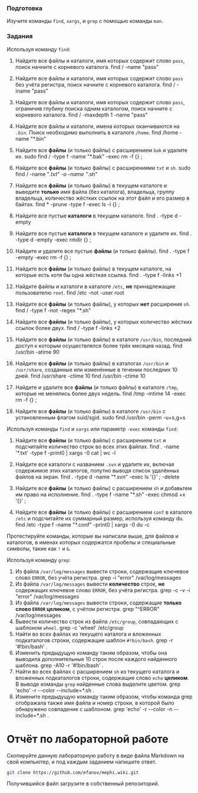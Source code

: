 ### Подготовка

Изучите команды `find`, `xargs`, и `grep` с помощью команды `man`.

### Задания

Используя команду `find`:

1. Найдите все файлы и каталоги, имя которых содержит слово `pass`, поиск начните с корневого каталога.
 find / -name "pass"

1. Найдите все файлы и каталоги, имя которых содержит слово `pass` без учёта регистра, поиск начните с корневого каталога.
find / -iname "pass"

1. Найдите все файлы и каталоги, имя которых содержит слово `pass`, ограничив глубину поиска одним каталогом, поиск начните с корневого каталога.
find / -maxdepth 1 -name "pass"

1. Найдите все файлы и каталоги, имена которых оканчиваются на `.bin`. Поиск необходимо выполнить в каталоге `/home`.
find /home -name "*.bin"


1. Найдите все **файлы** (и только файлы) с расширением `bak` и удалите их.
sudo find / -type f -name "*.bak" -exec rm -f {} \;
1. Найдите все **файлы** (и только файлы) с расширениями `txt` и `sh`.
sudo find / -name "*.txt" -o -name "*.sh" 
1. Найдите все **файлы** (и только файлы) в текущем каталоге и выведите **только** имя файла (без каталога), владельца, группу владельца, количество жёстких ссылок на этот файл и его размер в байтах.
find * -prune -type f -exec ls -l {} \;

1. Найдите все пустые **каталоги** в текущем каталоге.
find . -type d -empty

1. Найдите все пустые **каталоги** в текущем каталоге и удалите их.
find . -type d -empty -exec rmdir {} \;
1. Найдите и удалите все пустые **файлы** (и только файлы).
find . -type f -empty -exec rm -f {} \;
1. Найдите все **файлы** (и только файлы) в текущем каталоге, на которые есть хотя бы одна жёсткая ссылка.
 find . -type f -links +1

1. Найдите файлы и каталоги в каталоге `/etc`, **не** принадлежащие пользователю `root`.
find /etc  -not -user root

1. Найдите все **файлы** (и только файлы), у которых **нет** расширения `sh`.
find / -type f -not -regex "*.sh"

1. Найдите все **файлы** (и только файлы), у которых количество жёстких ссылок более двух.
find / -type f -links +2
1. Найдите все **файлы** (и только файлы) в каталоге `/usr/bin`, последний доступ к которым осуществлялся более трёх месяцев назад.
find /usr/bin -atime 90


1. Найдите все **файлы** (и только файлы) в каталогах `/usr/bin` и `/usr/share`, созданные или изменённые в течении последних 10 дней.
find /usr/share -ctime 10
find /usr/bin -ctime 10
1. Найдите и удалите все **файлы** (и только файлы) в каталоге `/tmp`, которые не менялись более двух недель.
find /tmp -mtime 14 -exec rm -f {} \;
1. Найдите все **файлы** (и только файлы) в каталоге `/usr/bin` с установленным флагом suid/sgid.
 sudo find /usr/bin -perm -u+s,g+s

Используя команды `find` и `xargs` или параметр `-exec` команды `find`:

1. Найдите все **файлы** (и только файлы) с расширением `txt` и подсчитайте количество строк во всех этих файлах.
find . -name '*.txt' -type f -print0 | xargs -0 cat | wc -l

1. Найдите все каталоги с названием `.svn` и удалите их, включая содержимое этих каталогов, попутно выводя список удалённых файлов на экран.
find . -type d -name "*.svn" -exec ls '{}' \; -delete

1. Найдите все **файлы** (и только файлы) с расширением `sh` и добавьтем им право на исполнение.
find . -type f -name "*.sh" -exec chmod +x '{}' \;

1. Найдите все **файлы** (и только файлы) с расширением `conf` в каталоге `/etc` и подсчитайте их суммарный размер, используя команду du.
find /etc -type f -name "*.conf" -print0 | xargs -0 du -c

Протестируйте команды, которые вы написали выше, для файлов и каталогов, в именах которых содержатся пробелы и специальные символы, такие как `!` и `&`.

Используя команду `grep`:

1. Из файла `/var/log/messages` вывести строки, содержащие ключевое слово `ERROR`, без учёта регистра.
grep -i "error" /var/log/messages
1. Из файла `/var/log/messages` вывести **количество** строк, **не** содержащих ключевое слово `ERROR`, без учёта регистра.
grep -c -v -i "error" /var/log/messages
1. Из файла `/var/log/messages` вывести строки, содержащие **только слово `ERROR` целиком**, с учётом регистра.
grep "^ERROR" /var/log/messages
1. Вывести количество строк из файла `/etc/group`, совпадающих с шаблоном `wheel`.
grep -c 'wheel' /etc/group
1. Найти во всех файлах из текущего каталога и вложенных подкаталогов строки, содержащие шаблон `#!bin/bash`.
grep -r '#!bin/bash' .
1. Изменить предыдущую команду таким образом, чтобы она выводила дополнительные 10 строк после каждого найденного шаблона.
grep -A10 -r '#!bin/bash' .
1. Найти во всех файлах с расширением `sh` из текущего каталога и вложенных подкаталогов строки, содержащие слово `echo` **целиком**. В выводе команды `grep` найденные слова выделите цветом.
grep 'echo' -r --color --include=*.sh .
1. Измените предыдущую команду таким образом, чтобы команда grep отображала также имя файла и номер строки, в которой было обнаружено совпадение с шаблоном.
grep 'echo' -r --color -n --include=*.sh .
# Отчёт по лабораторной работе

Скопируйте данную лабораторную работу в виде файла Markdown на свой компьютер, и под каждым заданием напишите ответ.

```sh
git clone https://github.com/efanov/mephi.wiki.git
```

Получившийся файл загрузите в собственный репозиторий.
